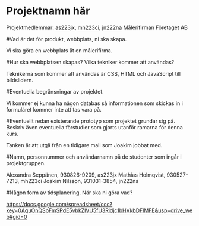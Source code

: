 # Projektnamn här
Projektmedlemmar: 
[as223jx](https://github.com/as223jx), [mh223ci](https://github.com/mh223ci), [jn222na](https://github.com/jn222na)
Målerifirman Företaget AB

#Vad är det för produkt, webbplats, ni ska skapa.

Vi ska göra en webbplats åt en målerifirma. 

#Hur ska webbplatsen skapas? Vilka tekniker kommer att användas?

Teknikerna som kommer att användas är CSS, HTML och JavaScript till bildslidern.

#Eventuella begränsningar av projektet.

Vi kommer ej kunna ha någon databas så informationen som skickas in i formuläret kommer inte att tas vara på. 

#Eventuellt redan existerande prototyp som projektet grundar sig på. Beskriv även eventuella förstudier som gjorts utanför ramarna för denna kurs.

Tanken är att utgå från en tidigare mall som Joakim jobbat med.

#Namn, personnummer och användarnamn på de studenter som ingår i projektgruppen.

Alexandra Seppänen, 930826-9209, as223jx
Mathias Holmqvist, 930527-7213, mh223ci
Joakim Nilsson, 931031-3854, jn222na

#Någon form av tidsplanering. När ska ni göra vad?

https://docs.google.com/spreadsheet/ccc?key=0AquOnQSpFmSPdE5vbkZlVU5fU3Ridjc1bHVkbDFlMFE&usp=drive_web#gid=0

